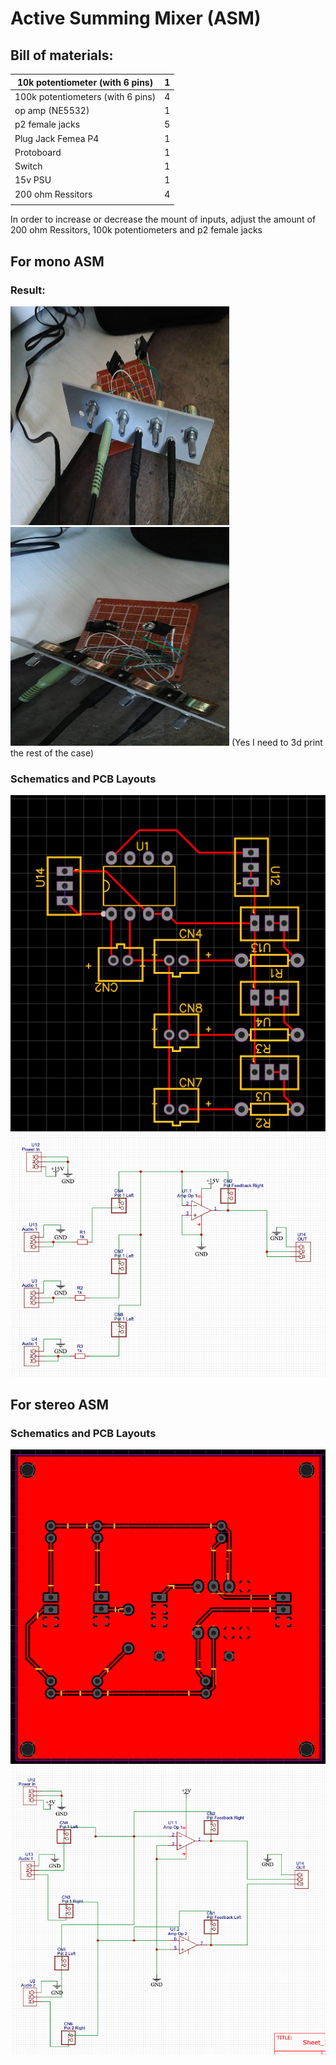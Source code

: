 # Active Summing Mixer (ASM)

## Bill of materials:

| 10k potentiometer (with 6 pins)         | 1 |
| --------------------------------------- | - |
| 100k potentiometers (with 6 pins)       | 4 |
| op amp (NE5532)                         | 1 |
| p2 female jacks                         | 5 |
| Plug Jack Femea P4                      | 1 |
| Protoboard                              | 1 |
| Switch                                  | 1 |
| 15v PSU                                 | 1 |
| 200 ohm Ressitors                       | 4 |
|                                         |   |

In order to increase or decrease the mount of inputs, adjust the amount of 200 ohm Ressitors, 100k potentiometers and p2 female jacks 

## For mono ASM
### Result:
<img src="https://github.com/cesarwen/active-summing-mixer/blob/main/final_front.jpeg?raw=true" width="350" height="350">
<img src="https://github.com/cesarwen/active-summing-mixer/blob/main/final_top.jpeg?raw=true" width="350" height="350">
(Yes I need to 3d print the rest of the case)

### Schematics and PCB Layouts
<img src="https://github.com/cesarwen/active-summing-mixer/blob/main/mono/pcb.png?raw=true">
<img src="https://github.com/cesarwen/active-summing-mixer/blob/main/mono/schematic.png?raw=true">

## For stereo ASM

### Schematics and PCB Layouts
<img src="https://github.com/cesarwen/active-summing-mixer/blob/main/stereo/pcb.png?raw=true">
<img src="https://github.com/cesarwen/active-summing-mixer/blob/main/stereo/schematic.png?raw=true">
